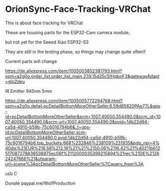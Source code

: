 # OrionSync-Face-Tracking-VRChat
This is about face tracking for VRChat

These are housing parts for the ESP32-Cam camera module, 

but not yet for the Seeed Xiao ESP32-S3


They are still in the testing phase, so things may change quite often!!

Current parts will change

https://de.aliexpress.com/item/1005003852381793.html?spm=a2g0o.order_list.order_list_main.239.15d25c5fHqboF3&gatewayAdapt=glo2deu

IR Emitter 940nm 5mm

https://de.aliexpress.com/item/1005005772294768.html?spm=a2g0o.detail.pcDetailBottomMoreOtherSeller.6.59d85620PAe77L&gps-id=pcDetailBottomMoreOtherSeller&scm=1007.40050.354490.0&scm_id=1007.40050.354490.0&scm-url=1007.40050.354490.0&pvid=14b22d94-ca5d-4910-b59b-75c6016794b6&_t=gps-id:pcDetailBottomMoreOtherSeller,scm-url:1007.40050.354490.0,pvid:14b22d94-ca5d-4910-b59b-75c6016794b6,tpp_buckets:668%232846%238109%231935&pdp_npi=4%40dis%21EUR%216.58%212.16%21%21%2150.06%2116.42%21%40211b612517087278836538975ec06f%2112000035399215894%21rec%21DE%212624247666%21&utparam-url=scene%3ApcDetailBottomMoreOtherSeller%7Cquery_from%3A

usb C

Donate
paypal.me/WolfProduction
